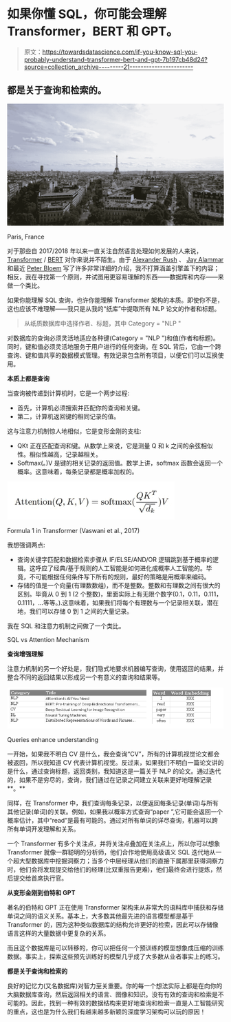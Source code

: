 # 如果你懂 SQL，你可能会理解 Transformer，BERT 和 GPT。

> 原文：<https://towardsdatascience.com/if-you-know-sql-you-probably-understand-transformer-bert-and-gpt-7b197cb48d24?source=collection_archive---------21----------------------->

## 都是关于查询和检索的。

![](img/aaf72ed1e7090acf060ca4a952eee26a.png)

Paris, France

对于那些自 2017/2018 年以来一直关注自然语言处理如何发展的人来说， [Transformer](https://papers.nips.cc/paper/7181-attention-is-all-you-need.pdf) / [BERT](https://arxiv.org/pdf/1810.04805.pdf) 对你来说并不陌生。由于 [Alexander Rush](http://nlp.seas.harvard.edu/2018/04/03/attention.html) 、 [Jay Alammar](http://jalammar.github.io/illustrated-transformer/) 和最近 [Peter Bloem](http://www.peterbloem.nl/blog/transformers) 写了许多非常详细的介绍，我不打算涵盖引擎盖下的内容；相反，我在寻找第一个原则，并试图用更容易理解的东西——数据库和内存——来做一个类比。

如果你能理解 SQL 查询，也许你能理解 Transformer 架构的本质。即使你不是，这也应该不难理解——我只是从我的“纸库”中提取所有 NLP 论文的作者和标题。

> 从纸质数据库中选择作者、标题，其中 Category = "NLP "

对数据库的查询必须灵活地适应各种键(Category = "NLP ")和值(作者和标题)。同时，键和值必须灵活地服务于用户进行的任何查询。在 SQL 背后，它由一个跨查询、键和值共享的数据模式管理。有效记录包含所有项目，以便它们可以互换使用。

**本质上都是查询**

当查询被传递到计算机时，它是一个两步过程:

*   首先，计算机必须搜索并匹配你的查询和关键。
*   第二，计算机返回键的相同记录的值。

这与注意力机制惊人地相似，它是变形金刚的支柱:

*   QKt 正在匹配查询和键。从数学上来说，它是测量 Q 和 k 之间的余弦相似性。相似性越高，记录越相关。
*   Softmax(。)V 是键的相关记录的返回值。数学上讲，softmax 函数会返回一个概率。这意味着，每条记录都是概率加权的。

![](img/2e2ae19cf05c27042c57bc5f90cdc019.png)

Formula 1 in Transformer (Vaswani et al., 2017)

我想强调两点:

*   查询关键字匹配和数据检索步骤从 IF/ELSE/AND/OR 逻辑跳到基于概率的逻辑。这呼应了经典/基于规则的人工智能是如何进化成概率人工智能的。毕竟，不可能根据任何条件写下所有的规则，最好的策略是用概率来编码。
*   存储的值是一个向量(有理数数组)，而不是整数。整数和有理数之间有很大的区别。毕竟从 0 到 1 (2 个整数)，里面实际上有无限个数字(0.1，0.11，0.111，0.1111，…等等。).这意味着，如果我们将每个有理数与一个记录相关联，潜在地，我们可以存储 0 到 1 之间的大量记录。

我在 SQL 和注意力机制之间做了一个类比。

SQL vs Attention Mechanism

**查询增强理解**

注意力机制的另一个好处是，我们隐式地要求机器编写查询，使用返回的结果，并整合不同的返回结果以形成另一个有意义的查询和结果等。

![](img/fa87de418f8992fb5e5a47dc214aabc1.png)

Queries enhance understanding

一开始，如果我不明白 CV 是什么，我会查询“CV”，所有的计算机视觉论文都会被返回，所以我知道 CV 代表计算机视觉。反过来，如果我们不明白一篇论文讲的是什么，通过查询标题，返回类别，我知道这是一篇关于 NLP 的论文。通过迭代的，如果不是穷尽的，查询，我们通过在记录之间建立关联来更好地理解记录**。**

同样，在 Transformer 中，我们查询每条记录，以便返回每条记录(单词)与所有其他记录(单词)的关联。例如，如果我以概率方式查询“paper ”,它可能会返回一个概率估计，其中“read”是最有可能的。通过对所有单词的详尽查询，机器可以跨所有单词开发理解和关系。

一个 Transformer 有多个关注点，并将关注点叠加在关注点上，所以你可以想象 Transformer 就像一群聪明的分析师，他们合作地使用高级语义 SQL 迭代地从一个超大型数据库中挖掘洞察力；当多个中层经理从他们的直接下属那里获得洞察力时，他们会将发现提交给他们的经理(比双重报告更难)，他们最终会进行提炼，然后提交给首席执行官。

**从变形金刚到伯特和 GPT**

著名的伯特和 GPT 正在使用 Transformer 架构来从非常大的语料库中捕获和存储单词之间的语义关系。基本上，大多数其他最先进的语言模型都是基于 Transformer 的，因为这种类似数据库的结构允许更好的检索，因此可以存储像语言这样的大量数据中更复杂的关系。

而且这个数据库是可以转移的，你可以把任何一个预训练的模型想象成压缩的训练数据。事实上，探索这些预先训练好的模型几乎成了大多数从业者事实上的练习。

**都是关于查询和检索的**

良好的记忆力(又名数据库)对智力至关重要。你的每一个想法实际上都是在向你的大脑数据库查询，然后返回相关的语言、图像和知识。没有有效的查询和检索是不可能的。因此，找到一种有效的数据结构来更好地查询和检索一直是人工智能研究的重点，这也是为什么我们有越来越多新颖的深度学习架构可以玩的原因！